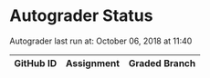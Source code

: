 # Autograder Status
Autograder last run at: October 06, 2018 at 11:40

| GitHub ID | Assignment | Graded Branch |
|-----------|------------|---------------|
